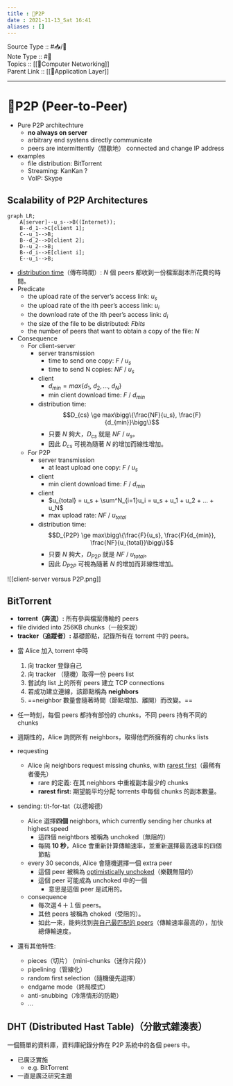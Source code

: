 ```yaml
---
title : 📶P2P
date : 2021-11-13_Sat 16:41
aliases : []
---
```

Source Type :: #📥/📄 <br>
Note Type :: #📝 <br>
Topics :: [[📶Computer Networking]]<br>
Parent Link :: [[📶Application Layer]]<br>

---
# 📶P2P (Peer-to-Peer)
+ Pure P2P architechture
	+ **no always on server**
	+ arbitrary end systens directly communicate
	+ peers are intermittently（間歇地） connected and change IP address
+ examples
	+ file distribution: BitTorrent
	+ Streaming: KanKan ?
	+ VoIP: Skype

## Scalability of P2P Architectures
```mermaid
graph LR;
	A[server]--u_s-->B((Internet));
	B--d_1-->C[client 1];
	C--u_1-->B;
	B--d_2-->D[client 2];
	D--u_2-->B;
	B--d_i-->E[client i];
	E--u_i-->B;
```
+ <u>distribution time</u>（傳布時間）: $N$ 個 peers 都收到一份檔案副本所花費的時間。
+ Predicate
	+ the upload rate of the server’s access link: $u_s$
	+ the upload rate of the ith peer’s access link: $u_i$
	+ the download rate of the ith peer’s access link: $d_i$
	+ the size of the file to be distributed: $F bits$
	+ the number of peers that want to obtain a copy of the file: $N$
+ Consequence
	+ For client-server
		+ server transmission
			+ time to send one copy: $F\ /\ u_s$
			+ time to send N copies: $NF\ /\ u_s$
		+ client
			+ $d_{min} = max\{d_1,\ d_2,...,\ d_N\}$
			+ min client download time: $F\ /\ d_{min}$
		+ distribution time: $$D_{cs} \ge max\bigg\{\frac{NF}{u_s}, \frac{F}{d_{min}}\bigg\}$$
			+ 只要 $N$ 夠大，$D_{cs}$ 就是 $NF\ /\ u_s$。
			+ 因此 $D_{cs}$ 可視為隨著 $N$ 的增加而線性增加。
	+ For P2P
		+ server transmission
			+ at least upload one copy: $F\ /\ u_s$
		+ client
			+ min client download time: $F\ /\ d_{min}$
		+ client
			+ $u_{total} = u_s + \sum^N_{i=1}u_i = u_s + u_1 + u_2 + ... + u_N$
			+ max upload rate: $NF\ /\ u_{total}$
		+ distribution time: $$D_{P2P} \ge max\bigg\{\frac{F}{u_s}, \frac{F}{d_{min}}, \frac{NF}{u_{total}}\bigg\}$$
			+ 只要 $N$ 夠大，$D_{P2P}$ 就是 $NF\ /\ u_{total}$。
			+ 因此 $D_{P2P}$ 可視為隨著 $N$ 的增加而非線性增加。

![[client-server versus P2P.png]]

## BitTorrent
+ **torrent（奔流）:** 所有參與檔案傳輸的 peers
+ file divided into 256KB chunks（一般來說）
+ **tracker（追蹤者）:** 基礎節點，記錄所有在 torrent 中的 peers。

- 當 Alice 加入 torrent 中時
	1. 向 tracker 登錄自己
	2. 向 tracker （隨機）取得一份 peers list
	3. 嘗試向 list 上的所有 peers 建立 TCP connections
	4. 若成功建立連線，該節點稱為 **neighbors**
	5. ==neighbor 數量會隨著時間（節點增加、離開）而改變。==

- 任一時刻，每個 peers 都持有部份的 chunks，不同 peers 持有不同的 chunks
- 週期性的，Alice 詢問所有 neighbors，取得他們所擁有的 chunks lists
- requesting
	- Alice 向 neighbors request missing chunks, with <u>rarest first</u>（最稀有者優先）
		- rare 的定義: 在其 neighbors 中重複副本最少的 chunks
		- **rarest first:** 期望能平均分配 torrents 中每個 chunks 的副本數量。
- sending: tit-for-tat（以德報德）
	- Alice 選擇**四個** neighbors, which currently sending her chunks at highest speed
		- 這四個 neightbors 被稱為 unchoked（無阻的）
		- 每隔 **10 秒**，Alice 會重新計算傳輸速率，並重新選擇最高速率的四個節點
	- every 30 seconds, Alice 會隨機選擇一個 extra peer
		- 這個 peer 被稱為 <u>optimistically unchoked</u>（樂觀無阻的）
		- 這個 peer 可能成為 unchoked 中的一個
			- 意思是這個 peer 是試用的。
	- consequence
		- 每次選４＋１個 peers。
		- 其他 peers 被稱為 choked（受阻的）。
		- 如此一來，能夠找到<u>與自己最匹配的 peers</u>（傳輸速率最高的），加快總傳輸速度。
- 還有其他特性:
	- pieces（切片） (mini-chunks（迷你片段）)
	- pipelining（管線化）
	- random first selection（隨機優先選擇）
	- endgame mode（終局模式）
	- anti-snubbing（冷落情形的防範）
	- ...

## DHT (Distributed Hast Table)（分散式雜湊表）
一個簡單的資料庫，資料庫紀錄分佈在 P2P 系統中的各個 peers 中。
+ 已廣泛實施
	+ e.g. BitTorrent
+ 一直是廣泛研究主題
